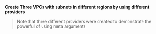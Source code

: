 **Create Three VPCs with subnets in different regions by using different providers**
> Note that three different providers were created to demonstrate the powerful of using meta arguments

